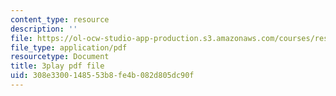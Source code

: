 ```yaml
---
content_type: resource
description: ''
file: https://ol-ocw-studio-app-production.s3.amazonaws.com/courses/res-6-012-introduction-to-probability-spring-2018/308e3300148553b8fe4b082d805dc90f_UDkq_cLVSmc.pdf
file_type: application/pdf
resourcetype: Document
title: 3play pdf file
uid: 308e3300-1485-53b8-fe4b-082d805dc90f
---
```

